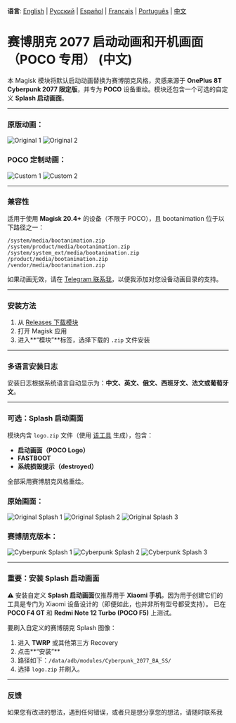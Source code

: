 **语言**: [English](README.md) | [Русский](README/ru.md) | [Español](README/es.md) | [Français](README/fr.md) | [Português](README/pt.md) | [中文](README/zh.md)

# 赛博朋克 2077 启动动画和开机画面（POCO 专用） (中文)

本 Magisk 模块将默认启动动画替换为赛博朋克风格，灵感来源于 **OnePlus 8T Cyberpunk 2077 限定版**，并专为 **POCO** 设备重绘。模块还包含一个可选的自定义 **Splash 启动画面**。

---

### 原版动画：
![Original 1](images/original1.jpg) ![Original 2](images/original2.jpg)

### POCO 定制动画：
![Custom 1](images/custom1.jpg) ![Custom 2](images/custom2.jpg)

---

### 兼容性

适用于使用 **Magisk 20.4+** 的设备（不限于 POCO），且 bootanimation 位于以下路径之一：

```
/system/media/bootanimation.zip
/system/product/media/bootanimation.zip
/system/system_ext/media/bootanimation.zip
/product/media/bootanimation.zip
/vendor/media/bootanimation.zip
```

如果动画无效，请在 [Telegram 联系我](https://t.me/mbczqetuo)，以便我添加对您设备动画目录的支持。

---

### 安装方法

 1. 从 [Releases 下载模块](https://github.com/ENEIZEM/Magisk-Module-Cyberpunk-2077-Bootanimation-SplashScreen-POCO/releases)
 2. 打开 Magisk 应用
 3. 进入**“模块”**标签，选择下载的 `.zip` 文件安装

---

### 多语言安装日志

安装日志根据系统语言自动显示为：**中文、英文、俄文、西班牙文、法文或葡萄牙文**。

---

### 可选：Splash 启动画面

模块内含 `logo.zip` 文件（使用 [该工具](https://4pda.to/forum/index.php?showtopic=1023354&st=1580#entry114714184) 生成），包含：

 * **启动画面（POCO Logo）**
 * **FASTBOOT**
 * **系统损毁提示（destroyed）**

全部采用赛博朋克风格重绘。

### 原始画面：
![Original Splash 1](images/splash_orig1.jpg) ![Original Splash 2](images/splash_orig2.jpg) ![Original Splash 3](images/splash_orig3.jpg)

### 赛博朋克版本：
![Cyberpunk Splash 1](images/splash_custom1.jpg) ![Cyberpunk Splash 2](images/splash_custom2.jpg) ![Cyberpunk Splash 3](images/splash_custom3.jpg)

---

### 重要：安装 Splash 启动画面

⚠️ 安装自定义 **Splash 启动画面**仅推荐用于 **Xiaomi 手机**，因为用于创建它们的工具是专门为 Xiaomi 设备设计的（即便如此，也并非所有型号都受支持）。
已在 **POCO F4 GT** 和 **Redmi Note 12 Turbo (POCO F5)** 上测试。

要刷入自定义的赛博朋克 Splash 图像：

 1. 进入 **TWRP** 或其他第三方 Recovery
 2. 点击**“安装”**
 3. 路径如下：`/data/adb/modules/Cyberpunk_2077_BA_SS/`
 4. 选择 `logo.zip` 并刷入。

---

### 反馈

如果您有改进的想法，遇到任何错误，或者只是想分享您的想法，请随时联系我